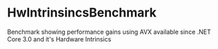 # HwIntrinsincsBenchmark

Benchmark showing performance gains using AVX available since .NET Core 3.0 and it's Hardware Intrinsics 
